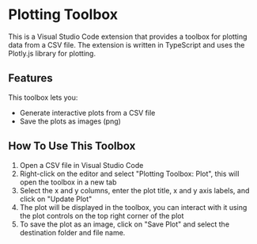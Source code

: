 # Plotting Toolbox

This is a Visual Studio Code extension that provides a toolbox for plotting data from a CSV file. The extension is written in TypeScript and uses the Plotly.js library for plotting.

## Features

This toolbox lets you:

-   Generate interactive plots from a CSV file
-   Save the plots as images (png)

## How To Use This Toolbox

1. Open a CSV file in Visual Studio Code
2. Right-click on the editor and select "Plotting Toolbox: Plot", this will open the toolbox in a new tab
3. Select the x and y columns, enter the plot title, x and y axis labels, and click on "Update Plot"
4. The plot will be displayed in the toolbox, you can interact with it using the plot controls on the top right corner of the plot
5. To save the plot as an image, click on "Save Plot" and select the destination folder and file name.
